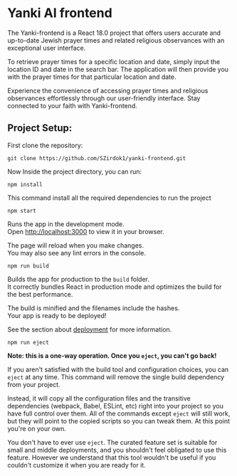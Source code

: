 # Yanki AI frontend

The Yanki-frontend is a React 18.0 project that offers users accurate and up-to-date Jewish prayer times and related religious observances with an exceptional user interface.

To retrieve prayer times for a specific location and date, simply input the location ID and date in the search bar. The application will then provide you with the prayer times for that particular location and date.

Experience the convenience of accessing prayer times and religious observances effortlessly through our user-friendly interface. Stay connected to your faith with Yanki-frontend.

## Project Setup:

First clone the repository:

    git clone https://github.com/SZirdok1/yanki-frontend.git

Now Inside the project directory, you can run:

    npm install

This command install all the required dependencies to run the project

    npm start

Runs the app in the development mode.\
Open [http://localhost:3000](http://localhost:3000) to view it in your browser.

The page will reload when you make changes.\
You may also see any lint errors in the console.

    npm run build

Builds the app for production to the `build` folder.\
It correctly bundles React in production mode and optimizes the build for the best performance.

The build is minified and the filenames include the hashes.\
Your app is ready to be deployed!

See the section about [deployment](https://facebook.github.io/create-react-app/docs/deployment) for more information.

    npm run eject

**Note: this is a one-way operation. Once you `eject`, you can't go back!**

If you aren't satisfied with the build tool and configuration choices, you can `eject` at any time. This command will remove the single build dependency from your project.

Instead, it will copy all the configuration files and the transitive dependencies (webpack, Babel, ESLint, etc) right into your project so you have full control over them. All of the commands except `eject` will still work, but they will point to the copied scripts so you can tweak them. At this point you're on your own.

You don't have to ever use `eject`. The curated feature set is suitable for small and middle deployments, and you shouldn't feel obligated to use this feature. However we understand that this tool wouldn't be useful if you couldn't customize it when you are ready for it.
